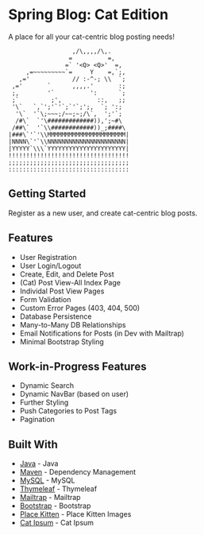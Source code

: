 # Spring Blog: Cat Edition

A place for all your cat-centric blog posting needs!

                      ,/\,,,,/\,.
                     =          =,
                    =` '<Q> <Q>'  =,
         ,=~~~~~~~~~`=     Y    =,`;,
       ,='            // :-^-; \\  `;
     ,='       `      ,,,,.'       :;
     ;,        '`          ':      `;
     ;`         ;',          ::,   ;;
     '\`   `,`';'`'`;`'`;';,  `; ':;
      '\`  '`\;~~~;/~~;~;/\`,  ';'`;
      /#\`  `'\#############)),';~#\
     /##\`  '`\\############))_;####\
    |###\`'`'\\MMMMMMMMMMMMMMMMMMMMMM|
    |NNNN\`'`\\NNNNNNNNNNNNNNNNNNNNNN|
    |YYYYY`\\\`YYYYYYYYYYYYYYYYYYYYYY|
    !!!!!!!!!!!!!!!!!!!!!!!!!!!!!!!!!!
    ;;;;;;;;;;;;;;;;;;;;;;;;;;;;;;;;;;
    ::::::::::::::::::::::::::::::::::


## Getting Started

Register as a new user, and create cat-centric blog posts.


## Features

* User Registration
* User Login/Logout
* Create, Edit, and Delete Post
* (Cat) Post View-All Index Page
* Individal Post View Pages
* Form Validation
* Custom Error Pages (403, 404, 500)
* Database Persistence
* Many-to-Many DB Relationships
* Email Notifications for Posts (in Dev with Mailtrap)
* Minimal Bootstrap Styling

## Work-in-Progress Features

* Dynamic Search
* Dynamic NavBar (based on user)
* Further Styling
* Push Categories to Post Tags
* Pagination


## Built With

* [Java](https://www.java.com/en/) - Java
* [Maven](https://maven.apache.org/) - Dependency Management
* [MySQL](http://mysql.com/) - MySQL
* [Thymeleaf](https://www.thymeleaf.org/) - Thymeleaf
* [Mailtrap](https://mailtrap.io) - Mailtrap
* [Bootstrap](http://getbootstrap.com/) - Bootstrap
* [Place Kitten](https://placekitten.com/) - Place Kitten Images
* [Cat Ipsum](http://catipsum.com/) - Cat Ipsum


